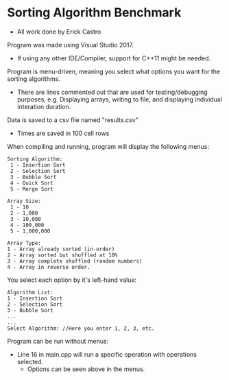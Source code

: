 # Sorting Algorithm Benchmark
 - All work done by Erick Castro

Program was made using Visual Studio 2017.
 - If using any other IDE/Compiler, support for C++11 might be needed.

Program is menu-driven, meaning you select what options you want for the sorting algorithms.
 - There are lines commented out that are used for testing/debugging purposes, 
    e.g. Displaying arrays, writing to file, and displaying individual interation duration.

Data is saved to a csv file named "results.csv"
 - Times are saved in 100 cell rows

When compiling and running, program will display the following menus:

    Sorting Algorithm:
     1 - Insertion Sort
     2 - Selection Sort
     3 - Bubble Sort
     4 - Quick Sort
     5 - Merge Sort

    Array Size: 
     1 - 10
     2 - 1,000
     3 - 10,000
     4 - 100,000
     5 - 1,000,000

    Array Type:
    1 - Array already sorted (in-order)
    2 - Array sorted but shuffled at 10%
    3 - Array complete shuffled (random numbers)
    4 - Array in reverse order.
				
You select each option by it's left-hand value:

	Algorithm List:
	1 - Insertion Sort 
	2 - Selection Sort
	3 - Bubble Sort 
	...
	...
	Select Algorithm: //Here you enter 1, 2, 3, etc.

Program can be run without menus:
 - Line 16 in main.cpp will run a specific operation with operations selected.
    - Options can be seen above in the menus.
